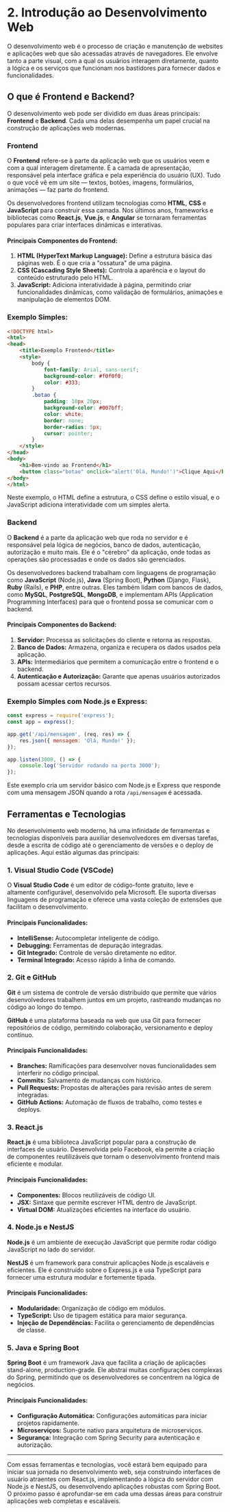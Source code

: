 # 2. Introdução ao Desenvolvimento Web

O desenvolvimento web é o processo de criação e manutenção de websites e aplicações web que são acessadas através de navegadores. Ele envolve tanto a parte visual, com a qual os usuários interagem diretamente, quanto a lógica e os serviços que funcionam nos bastidores para fornecer dados e funcionalidades. 

## O que é Frontend e Backend?

O desenvolvimento web pode ser dividido em duas áreas principais: **Frontend** e **Backend**. Cada uma delas desempenha um papel crucial na construção de aplicações web modernas.

### Frontend

O **Frontend** refere-se à parte da aplicação web que os usuários veem e com a qual interagem diretamente. É a camada de apresentação, responsável pela interface gráfica e pela experiência do usuário (UX). Tudo o que você vê em um site — textos, botões, imagens, formulários, animações — faz parte do frontend.

Os desenvolvedores frontend utilizam tecnologias como **HTML**, **CSS** e **JavaScript** para construir essa camada. Nos últimos anos, frameworks e bibliotecas como **React.js**, **Vue.js**, e **Angular** se tornaram ferramentas populares para criar interfaces dinâmicas e interativas.

#### Principais Componentes do Frontend:

1. **HTML (HyperText Markup Language):** Define a estrutura básica das páginas web. É o que cria a "ossatura" de uma página.
2. **CSS (Cascading Style Sheets):** Controla a aparência e o layout do conteúdo estruturado pelo HTML.
3. **JavaScript:** Adiciona interatividade à página, permitindo criar funcionalidades dinâmicas, como validação de formulários, animações e manipulação de elementos DOM.

### Exemplo Simples:

```html
<!DOCTYPE html>
<html>
<head>
    <title>Exemplo Frontend</title>
    <style>
        body {
            font-family: Arial, sans-serif;
            background-color: #f0f0f0;
            color: #333;
        }
        .botao {
            padding: 10px 20px;
            background-color: #007bff;
            color: white;
            border: none;
            border-radius: 5px;
            cursor: pointer;
        }
    </style>
</head>
<body>
    <h1>Bem-vindo ao Frontend</h1>
    <button class="botao" onclick="alert('Olá, Mundo!')">Clique Aqui</button>
</body>
</html>
```

Neste exemplo, o HTML define a estrutura, o CSS define o estilo visual, e o JavaScript adiciona interatividade com um simples alerta.

### Backend

O **Backend** é a parte da aplicação web que roda no servidor e é responsável pela lógica de negócios, banco de dados, autenticação, autorização e muito mais. Ele é o "cérebro" da aplicação, onde todas as operações são processadas e onde os dados são gerenciados.

Os desenvolvedores backend trabalham com linguagens de programação como **JavaScript** (Node.js), **Java** (Spring Boot), **Python** (Django, Flask), **Ruby** (Rails), e **PHP**, entre outras. Eles também lidam com bancos de dados, como **MySQL**, **PostgreSQL**, **MongoDB**, e implementam APIs (Application Programming Interfaces) para que o frontend possa se comunicar com o backend.

#### Principais Componentes do Backend:

1. **Servidor:** Processa as solicitações do cliente e retorna as respostas.
2. **Banco de Dados:** Armazena, organiza e recupera os dados usados pela aplicação.
3. **APIs:** Intermediários que permitem a comunicação entre o frontend e o backend.
4. **Autenticação e Autorização:** Garante que apenas usuários autorizados possam acessar certos recursos.

### Exemplo Simples com Node.js e Express:

```javascript
const express = require('express');
const app = express();

app.get('/api/mensagem', (req, res) => {
    res.json({ mensagem: 'Olá, Mundo!' });
});

app.listen(3000, () => {
    console.log('Servidor rodando na porta 3000');
});
```

Este exemplo cria um servidor básico com Node.js e Express que responde com uma mensagem JSON quando a rota `/api/mensagem` é acessada.

## Ferramentas e Tecnologias

No desenvolvimento web moderno, há uma infinidade de ferramentas e tecnologias disponíveis para auxiliar desenvolvedores em diversas tarefas, desde a escrita de código até o gerenciamento de versões e o deploy de aplicações. Aqui estão algumas das principais:

### 1. **Visual Studio Code (VSCode)**

O **Visual Studio Code** é um editor de código-fonte gratuito, leve e altamente configurável, desenvolvido pela Microsoft. Ele suporta diversas linguagens de programação e oferece uma vasta coleção de extensões que facilitam o desenvolvimento.

#### Principais Funcionalidades:
- **IntelliSense:** Autocompletar inteligente de código.
- **Debugging:** Ferramentas de depuração integradas.
- **Git Integrado:** Controle de versão diretamente no editor.
- **Terminal Integrado:** Acesso rápido à linha de comando.

### 2. **Git e GitHub**

**Git** é um sistema de controle de versão distribuído que permite que vários desenvolvedores trabalhem juntos em um projeto, rastreando mudanças no código ao longo do tempo.

**GitHub** é uma plataforma baseada na web que usa Git para fornecer repositórios de código, permitindo colaboração, versionamento e deploy contínuo.

#### Principais Funcionalidades:
- **Branches:** Ramificações para desenvolver novas funcionalidades sem interferir no código principal.
- **Commits:** Salvamento de mudanças com histórico.
- **Pull Requests:** Propostas de alterações para revisão antes de serem integradas.
- **GitHub Actions:** Automação de fluxos de trabalho, como testes e deploys.

### 3. **React.js**

**React.js** é uma biblioteca JavaScript popular para a construção de interfaces de usuário. Desenvolvida pelo Facebook, ela permite a criação de componentes reutilizáveis que tornam o desenvolvimento frontend mais eficiente e modular.

#### Principais Funcionalidades:
- **Componentes:** Blocos reutilizáveis de código UI.
- **JSX:** Sintaxe que permite escrever HTML dentro de JavaScript.
- **Virtual DOM:** Atualizações eficientes na interface do usuário.

### 4. **Node.js e NestJS**

**Node.js** é um ambiente de execução JavaScript que permite rodar código JavaScript no lado do servidor.

**NestJS** é um framework para construir aplicações Node.js escaláveis e eficientes. Ele é construído sobre o Express.js e usa TypeScript para fornecer uma estrutura modular e fortemente tipada.

#### Principais Funcionalidades:
- **Modularidade:** Organização de código em módulos.
- **TypeScript:** Uso de tipagem estática para maior segurança.
- **Injeção de Dependências:** Facilita o gerenciamento de dependências de classe.

### 5. **Java e Spring Boot**

**Spring Boot** é um framework Java que facilita a criação de aplicações stand-alone, production-grade. Ele abstrai muitas configurações complexas do Spring, permitindo que os desenvolvedores se concentrem na lógica de negócios.

#### Principais Funcionalidades:
- **Configuração Automática:** Configurações automáticas para iniciar projetos rapidamente.
- **Microserviços:** Suporte nativo para arquitetura de microserviços.
- **Segurança:** Integração com Spring Security para autenticação e autorização.

---

Com essas ferramentas e tecnologias, você estará bem equipado para iniciar sua jornada no desenvolvimento web, seja construindo interfaces de usuário atraentes com React.js, implementando a lógica do servidor com Node.js e NestJS, ou desenvolvendo aplicações robustas com Spring Boot. O próximo passo é aprofundar-se em cada uma dessas áreas para construir aplicações web completas e escaláveis.